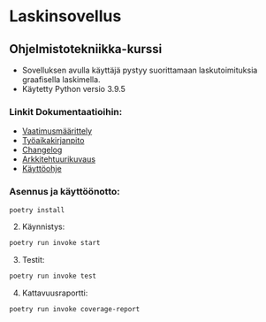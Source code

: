 # Laskinsovellus

## Ohjelmistotekniikka-kurssi

- Sovelluksen avulla käyttäjä pystyy suorittamaan laskutoimituksia graafisella laskimella.
- Käytetty Python versio 3.9.5

### Linkit Dokumentaatioihin:

- [Vaatimusmäärittely](https://github.com/Tartsi/ot-harjoitustyo/blob/master/dokumentaatio/vaatimusmaarittely.md) 
- [Työaikakirjanpito](https://github.com/Tartsi/ot-harjoitustyo/blob/master/dokumentaatio/tyoaikakirjanpito.md)
- [Changelog](https://github.com/Tartsi/ot-harjoitustyo/blob/master/dokumentaatio/changelog.md)
- [Arkkitehtuurikuvaus](https://github.com/Tartsi/ot-harjoitustyo/blob/master/dokumentaatio/arkkitehtuuri.md)
- [Käyttöohje](https://github.com/Tartsi/ot-harjoitustyo/blob/master/dokumentaatio/k%C3%A4ytt%C3%B6ohje.md)

### Asennus ja käyttöönotto:

```bash
poetry install
```

2. Käynnistys:

```bash
poetry run invoke start
```

3. Testit:

```bash
poetry run invoke test
```

4. Kattavuusraportti:

```bash
poetry run invoke coverage-report
```
